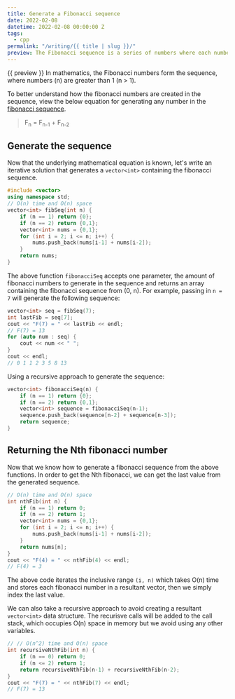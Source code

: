 ```yaml
---
title: Generate a Fibonacci sequence
date: 2022-02-08
datetime: 2022-02-08 00:00:00 Z
tags:
  - cpp
permalink: "/writing/{{ title | slug }}/"
preview: The Fibonacci sequence is a series of numbers where each number in the sequence is the sum of the two preceding numbers, with the sequence beginning with 0 and 1.
---
```


{{ preview }} In mathematics, the Fibonacci numbers form the sequence, where numbers (n) are greater than 1 (n > 1).

To better understand how the fibonacci numbers are created in the sequence, view the below equation for generating any number in the [fibonacci sequence](https://en.wikipedia.org/wiki/Fibonacci_number).

> F<sub>n</sub> = F<sub>n-1</sub> + F<sub>n-2</sub>

<h2 class="post-heading">Generate the sequence</h2>

Now that the underlying mathematical equation is known, let's write an iterative solution that generates a `vector<int>` containing the fibonacci sequence.

```cpp
#include <vector>
using namespace std;
// O(n) time and O(n) space
vector<int> fibSeq(int n) {
    if (n == 1) return {0};
    if (n == 2) return {0,1};
    vector<int> nums = {0,1};
    for (int i = 2; i <= n; i++) {
        nums.push_back(nums[i-1] + nums[i-2]);
    }
    return nums;
}
```

The above function `fibonacciSeq` accepts one parameter, the amount of fibonacci numbers to generate in the sequence and returns an array containing the fibonacci sequence from (0, n). For example, passing in `n = 7` will generate the following sequence:

```cpp
vector<int> seq = fibSeq(7);
int lastFib = seq[7];
cout << "F(7) = " << lastFib << endl;
// F(7) = 13
for (auto num : seq) {
    cout << num << " ";
}
cout << endl;
// 0 1 1 2 3 5 8 13
```

Using a recursive approach to generate the sequence:

```cpp
vector<int> fibonacciSeq(n) {
    if (n == 1) return {0};
    if (n == 2) return {0,1};
    vector<int> sequence = fibonacciSeq(n-1);
    sequence.push_back(sequence[n-2] + sequence[n-3]);
    return sequence;
}
```

<h2 class="post-heading">Returning the Nth fibonacci number</h2>

Now that we know how to generate a fibonacci sequence from the above functions. In order to get the Nth fibonacci, we can get the last value from the generated sequence.

```cpp
// O(n) time and O(n) space
int nthFib(int n) {
    if (n == 1) return 0;
    if (n == 2) return 1;
    vector<int> nums = {0,1};
    for (int i = 2; i <= n; i++) {
        nums.push_back(nums[i-1] + nums[i-2]);
    }
    return nums[n];
}
cout << "F(4) = " << nthFib(4) << endl;
// F(4) = 3
```

The above code iterates the inclusive range `(i, n)` which takes O(n) time and stores each fibonacci number in a resultant vector, then we simply index the last value. 

We can also take a recursive approach to avoid creating a resultant `vector<int>` data structure. The recurisve calls will be added to the call stack, which occupies O(n) space in memory but we avoid using any other variables.

```cpp
// // O(n^2) time and O(n) space
int recursiveNthFib(int n) {
    if (n == 0) return 0;
    if (n <= 2) return 1;
    return recursiveNthFib(n-1) + recursiveNthFib(n-2);
}
cout << "F(7) = " << nthFib(7) << endl;
// F(7) = 13
```